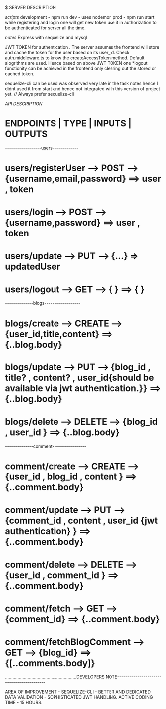 $ SERVER DESCRIPTION

_scripts_
development - npm run dev - uses nodemon
prod - npm run start
while registering and login one will get new token use it in authorization to be authenticated for server all the time.

_notes_
Express with sequelize and mysql

JWT TOKEN for authentication . The server assumes the frontend will store and cache the token for the user based on its user_id. Check auth.middleware.ts to know the createAccessToken method. Default alogrithms are used.
Hence based on above JWT TOKEN one \*logout functionity can be achieved in the frontend only clearing out the stored or cached token.

sequelize-cli can be used was observed very late in the task notes hence I didnt used it from start and hence not integrated with this version of project yet. // Always prefer sequelize-cli

_API DESCRIPTION_

# ENDPOINTS | TYPE | INPUTS | OUTPUTS

------------------users-------------

# users/registerUser --> POST --> {username,email,password} ==> user , token

# users/login --> POST --> {username,password} ==> user , token

# users/update --> PUT --> {...} => updatedUser

# users/logout --> GET --> { } ==> { }

--------------blogs------------------

# blogs/create --> CREATE --> {user_id,title,content} ==> {..blog.body}

# blogs/update --> PUT --> {blog_id , title? , content? , user_id{should be available via jwt authentication.}} ==> {..blog.body}

# blogs/delete --> DELETE --> {blog_id , user_id } ==> {..blog.body}

--------------comment-----------------

# comment/create --> CREATE --> {user_id , blog_id , content } ==> {..comment.body}

# comment/update --> PUT --> {comment_id , content , user_id {jwt authentication} } ==> {..comment.body}

# comment/delete --> DELETE --> {user_id , comment_id } ==> {..comment.body}

# comment/fetch --> GET --> {comment_id} ==> {..comment.body}

# comment/fetchBlogComment --> GET --> {blog_id} ==> {[..comments.body]}

.........................................................DEVELOPERS NOTE------------------------------------------

AREA OF IMPROVEMENT - SEQUELIZE-CLI - BETTER AND DEDICATED DATA VALIDATION - SOPHISTICATED JWT HANDLING.
ACTIVE CODING TIME - 15 HOURS.
